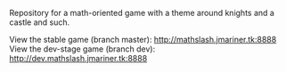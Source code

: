 Repository for a math-oriented game with a theme around knights and a castle and such.

View the stable game (branch master): http://mathslash.jmariner.tk:8888
View the dev-stage game (branch dev): http://dev.mathslash.jmariner.tk:8888